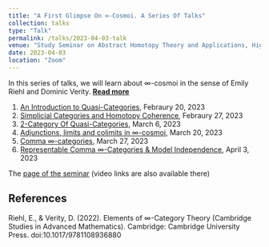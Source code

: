 ```yaml
---
title: "A First Glimpse On ∞-Cosmoi. A Series Of Talks"
collection: talks
type: "Talk"
permalink: /talks/2023-04-03-talk
venue: "Study Seminar on Abstract Homotopy Theory and Applications, Higher School of Economics, Independent University of Moscow"
date: 2023-04-03
location: "Zoom"
---
```


In this series of talks, we will learn about $\infty$-cosmoi in the sense of Emily Riehl and Dominic Verity. [**Read more**](https://magisterlud.github.io/talks/2023-04-03-talk)



1. [An Introduction to Quasi-Categories](https://magisterlud.github.io/files/the_seminar/quasi_categories.pdf), Febraury 20, 2023    
2. [Simplicial Categories and Homotopy Coherence](https://magisterlud.github.io/files/the_seminar/homotopy_coherence.pdf), Febraury 27, 2023    
3. [2-Category Of Quasi-Categories](https://magisterlud.github.io/files/the_seminar/2_cat_qcat_intro.pdf), March 6, 2023  
4. [Adjunctions, limits and colimits in $\infty$-cosmoi](https://magisterlud.github.io/files/the_seminar/adjunctions_limits_colimits.pdf), March 20, 2023  
5. [Comma $\infty$-categories](https://magisterlud.github.io/files/the_seminar/comma_infinity_category.pdf), March 27, 2023  
6. [Representable Comma $\infty$-Categories & Model Independence](https://magisterlud.github.io/files/the_seminar/model_independence.pdf), April 3, 2023
   
The [page of the seminar](https://researchseminars.org/seminar/HomotopyTheoryAndApps) (video links are also available there)  

## References

Riehl, E., & Verity, D. (2022). Elements of ∞-Category Theory (Cambridge Studies in Advanced Mathematics). Cambridge: Cambridge University Press. doi:10.1017/9781108936880
